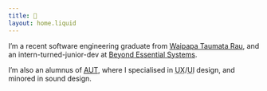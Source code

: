 ```yaml
---
title: 👋
layout: home.liquid
---
```


I’m a recent software engineering graduate from
<a href="https://www.auckland.ac.nz" title="University of Auckland"  rel="external" target="_blank">Waipapa
Taumata Rau</a>, and an intern-turned-junior-dev at
<a href="https://bes.au" rel="external" target="_blank">Beyond Essential
Systems</a>.

I’m also an alumnus of
<a href="https://www.aut.ac.nz" rel="external" target="_blank">
<abbr title="Auckland University of Technology">AUT</abbr></a>, where I
specialised in
<abbr title="user experience">UX</abbr>/<abbr title="user interface">UI</abbr>
design, and minored in sound design.

